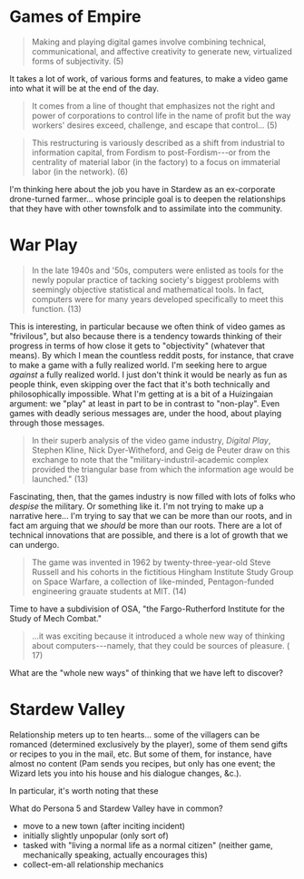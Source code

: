 # Games of Empire

> Making and playing digital games involve combining technical,
> communicational, and affective creativity to generate new, virtualized
> forms of subjectivity. (5)

It takes a lot of work, of various forms and features, to make a video
game into what it will be at the end of the day.

> It comes from a line of thought that emphasizes not the right and
> power of corporations to control life in the name of profit but the
> way workers' desires exceed, challenge, and escape that control... (5)

> This restructuring is variously described as a shift from industrial
> to information capital, from Fordism to post-Fordism---or from the
> centrality of material labor (in the factory) to a focus on immaterial
> labor (in the network). (6)

I'm thinking here about the job you have in Stardew as an ex-corporate
drone-turned farmer... whose principle goal is to deepen the
relationships that they have with other townsfolk and to assimilate into
the community.

# War Play

> In the late 1940s and '50s, computers were enlisted as tools for the
> newly popular practice of tacking society's biggest problems with
> seemingly objective statistical and mathematical tools. In fact,
> computers were for many years developed specifically to meet this
> function. (13)

This is interesting, in particular because we often think of video games
as "frivilous", but also because there is a tendency towards thinking of
their progress in terms of how close it gets to "objectivity" (whatever
that means). By which I mean the countless reddit posts, for instance,
that crave to make a game with a fully realized world. I'm seeking here
to argue _against_ a fully realized world. I just don't think it would
be nearly as fun as people think, even skipping over the fact that it's
both technically and philosophically impossible. What I'm getting at is
a bit of a Huizingaian argument: we "play" at least in part to be in
contrast to "non-play". Even games with deadly serious messages are,
under the hood, about playing through those messages. 

> In their superb analysis of the video game industry, _Digital Play_,
> Stephen Kline, Nick Dyer-Witheford, and Geig de Peuter draw on this
> exchange to note that the "military-industril-academic complex
> provided the triangular base from which the information age would be
> launched." (13)

Fascinating, then, that the games industry is now filled with lots of
folks who _despise_ the military. Or something like it. I'm not trying
to make up a narrative here... I'm trying to say that we can be more
than our roots, and in fact am arguing that we _should_ be more than our
roots. There are a lot of technical innovations that are possible, and
there is a lot of growth that we can undergo.

> The game was invented in 1962 by twenty-three-year-old Steve Russell
> and his cohorts in the fictitious Hingham Institute Study Group on
> Space Warfare, a collection of like-minded, Pentagon-funded
> engineering grauate students at MIT. (14)

Time to have a subdivision of OSA, "the Fargo-Rutherford Institute for
the Study of Mech Combat."

> ...it was exciting because it introduced a whole new way of thinking
> about computers---namely, that they could be sources of pleasure. (
> 17)

What are the "whole new ways" of thinking that we have left to discover?

# Stardew Valley

Relationship meters up to ten hearts... some of the villagers can be
romanced (determined exclusively by the player), some of them send gifts
or recipes to you in the mail, etc. But some of them, for instance, have
almost no content (Pam sends you recipes, but only has one event; the
Wizard lets you into his house and his dialogue changes, &c.).

In particular, it's worth noting that these 

What do Persona 5 and Stardew Valley have in common?

- move to a new town (after inciting incident)
- initially slightly unpopular (only sort of)
- tasked with "living a normal life as a normal citizen" (neither game,
  mechanically speaking, actually encourages this)
- collect-em-all relationship mechanics
